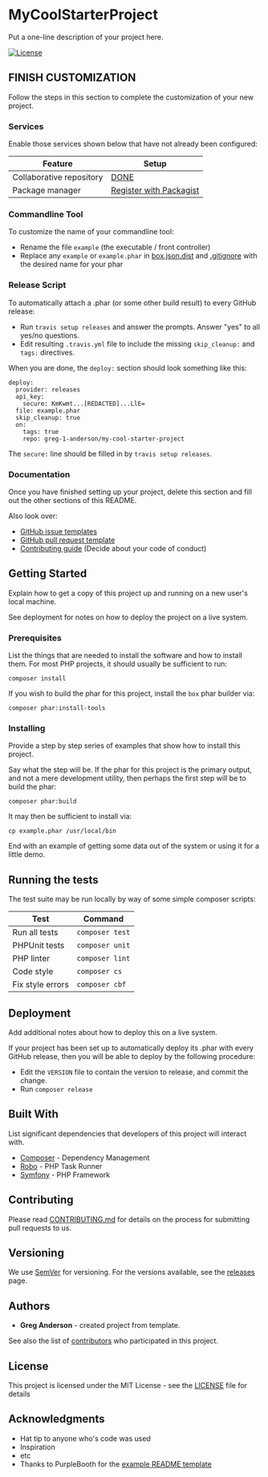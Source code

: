 # MyCoolStarterProject

Put a one-line description of your project here.

[![License](https://img.shields.io/badge/license-MIT-408677.svg)](LICENSE)

<!-- 
There are two choices for LICENSE badges:

1. License using shields.io (above): Can contain any text you want, and has no prerequisites, but must be manually updated if you change the license.
2. License using poser.pugx.org (below): shows the license that Packagist.org read from your composer.json file. Must register with Packagist to use Poser.

[![License](https://poser.pugx.org/greg-1-anderson/my-cool-starter-project/license)](https://github.com/greg-1-anderson/my-cool-starter-project//master/LICENSE)
-->

## FINISH CUSTOMIZATION

Follow the steps in this section to complete the customization of your new project.

### Services

Enable those services shown below that have not already been configured:

| Feature                   | Setup
| ------------------------- | ----------------
| Collaborative repository  | [DONE](https://github.com/greg-1-anderson/my-cool-starter-project)
| Package manager           | [Register with Packagist](https://packagist.org/packages/submit)

### Commandline Tool

To customize the name of your commandline tool:

- Rename the file `example` (the executable / front controller)
- Replace any `example` or `example.phar` in [box.json.dist](/box.json.dist) and [.gitignore](/.gitignore) with the desired name for your phar

### Release Script

To automatically attach a .phar (or some other build result) to every GitHub release:

- Run `travis setup releases` and answer the prompts. Answer "yes" to all yes/no questions.
- Edit resulting `.travis.yml` file to include the missing `skip_cleanup:` and `tags:` directives.

When you are done, the `deploy:` section should look something like this:

```
deploy:
  provider: releases
  api_key:
    secure: KmKwmt...[REDACTED]...LlE=
  file: example.phar
  skip_cleanup: true
  on:
    tags: true
    repo: greg-1-anderson/my-cool-starter-project
```

The `secure:` line should be filled in by `travis setup releases`.

### Documentation

Once you have finished setting up your project, delete this section and fill out the other sections of this README.

Also look over:

- [GitHub issue templates](https://github.com/greg-1-anderson/my-cool-starter-project/issues/templates/edit)
- [GitHub pull request template](/.github/pull_request_template.md)
- [Contributing guide](/CONTRIBUTING) (Decide about your code of conduct)

## Getting Started

Explain how to get a copy of this project up and running on a new user's local machine.

See deployment for notes on how to deploy the project on a live system.

### Prerequisites

List the things that are needed to install the software and how to install them. For most PHP projects, it should usually be sufficient to run:

```
composer install
```

If you wish to build the phar for this project, install the `box` phar builder via:

```
composer phar:install-tools
```

### Installing

Provide a step by step series of examples that show how to install this project.

Say what the step will be. If the phar for this project is the primary output, and not a mere development utility, then perhaps the first step will be to build the phar:

```
composer phar:build
```

It may then be sufficient to install via:

```
cp example.phar /usr/local/bin
```

End with an example of getting some data out of the system or using it for a little demo.

## Running the tests

The test suite may be run locally by way of some simple composer scripts:

| Test             | Command
| ---------------- | ---
| Run all tests    | `composer test`
| PHPUnit tests    | `composer unit`
| PHP linter       | `composer lint`
| Code style       | `composer cs`     
| Fix style errors | `composer cbf`


## Deployment

Add additional notes about how to deploy this on a live system.

If your project has been set up to automatically deploy its .phar with every GitHub release, then you will be able to deploy by the following procedure:

- Edit the `VERSION` file to contain the version to release, and commit the change.
- Run `composer release`

## Built With

List significant dependencies that developers of this project will interact with.

* [Composer](https://getcomposer.org/) - Dependency Management
* [Robo](https://robo.li/) - PHP Task Runner
* [Symfony](https://symfony.com/) - PHP Framework

## Contributing

Please read [CONTRIBUTING.md](CONTRIBUTING.md) for details on the process for submitting pull requests to us.

## Versioning

We use [SemVer](http://semver.org/) for versioning. For the versions available, see the [releases](https://github.com/greg-1-anderson/my-cool-starter-project/releases) page.

## Authors

* **Greg Anderson** - created project from template.

See also the list of [contributors](https://github.com/greg-1-anderson/my-cool-starter-project/contributors) who participated in this project.

## License

This project is licensed under the MIT License - see the [LICENSE](LICENSE) file for details

## Acknowledgments

* Hat tip to anyone who's code was used
* Inspiration
* etc
* Thanks to PurpleBooth for the [example README template](https://gist.github.com/PurpleBooth/109311bb0361f32d87a2)
